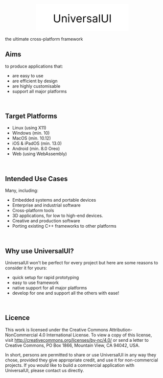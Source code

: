 <p align="center">
  <img src="Media/UUI-Logo-Wide.png" width="300" title="uUI Logo">
</p>

the ultimate cross-platform framework

<h2>Aims</h2>

to produce applications that:

- are easy to use
- are efficient by design
- are highly customisable
- support all major platforms

<br>

<h2>Target Platforms</h2>

- Linux (using X11)
- Windows (min. 10)
- MacOS (min. 10.12)
- iOS & iPadOS (min. 13.0)
- Android (min. 8.0 Oreo)
- Web (using WebAssembly)

<br>

<h2>Intended Use Cases</h2>

Many, including:

- Embedded systems and portable devices
- Enterprise and industrial software
- Cross-platform tools
- 3D applications, for low to high-end devices.
- Creative and production software
- Porting existing C++ frameworks to other platforms

<br>

<h2>Why use UniversalUI?</h2>

UniversalUI won't be perfect for every project but here are some reasons to consider it for yours:

- quick setup for rapid prototyping
- easy to use framework
- native support for all major platforms
- develop for one and support all the others with ease!

<br>

<h2>Licence</h2>

This work is licensed under the Creative Commons Attribution-NonCommercial 4.0 International License. To view a copy of this license, visit http://creativecommons.org/licenses/by-nc/4.0/ or send a letter to Creative Commons, PO Box 1866, Mountain View, CA 94042, USA.

In short, persons are permitted to share or use UniversalUI in any way they chose, provided they give appropriate credit, and use it for non-commercial projects. If you would like to build a commercial application with UniversalUI, please contact us directly.
